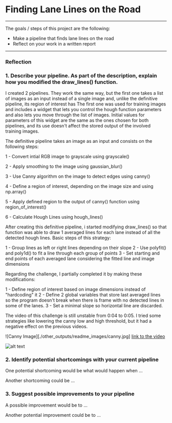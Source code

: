 # **Finding Lane Lines on the Road** 


---


The goals / steps of this project are the following:
* Make a pipeline that finds lane lines on the road
* Reflect on your work in a written report


[//]: # (Image References)

[image1]: ./examples/grayscale.jpg "Grayscale"

---

### Reflection

### 1. Describe your pipeline. As part of the description, explain how you modified the draw_lines() function.

I created 2 pipelines. 
They work the same way, but the first one takes a list of images as an input instead of a single image and,
unlike the definitive pipeline, its region of interest has 
The first one was used for training images and includes a widget that lets you control the hough function parameters 
and also lets you move through the list of images. 
Initial values for parameters of this widget are the same as the ones chosen for both pipelines, and its use
doesn't affect the stored output of the involved training images.

The definitive pipeline takes an image as an input and consists on the following steps:

  1 - Convert intial RGB image to grayscale using grayscale()

  2 - Apply smoothing to the image using gaussian_blur()

  3 - Use Canny algorithm on the image to detect edges using canny()

  4 - Define a region of interest, depending on the image size and using  np.array()

  5 - Apply defined region to the output of canny() function using region_of_interest()

  6 - Calculate Hough Lines using hough_lines()
  
After creating this definitive pipeline, i started modifying draw_lines() so that function
was able to draw 1 averaged lines for each lane instead of all the detected hough lines.
Basic steps of this strategy:

  1 - Group lines as left or right lines depending on their slope
  2 - Use polyfit() and poly1d() to fit a line through each group of points
  3 - Set starting and end points of each averaged lane considering the fitted line and image dimensions
  
Regarding the challenge, I partially completed it by making these modifications:

  1 - Define region of interest based on image dimensions instead of "hardcoding" it
  2 - Define 2 global variables that store last averaged lines so the program doesn't break
      when there is frame with no detected lines in some of the lanes.
  3 - Set a minimal slope so horizontal line are discarded.
  
 The video of this challenge is still unstable from 0:04 to 0:05. 
 I tried some strategies like lowering the canny low and high threshold, but it had a negative effect on the previous videos.

![Canny Image][./other_outputs/readme_images/canny.jpg]
[link to the video](other_outputs/output_canny/solidWhiteRight.mp4)

![alt text][image1]


### 2. Identify potential shortcomings with your current pipeline


One potential shortcoming would be what would happen when ... 

Another shortcoming could be ...


### 3. Suggest possible improvements to your pipeline

A possible improvement would be to ...

Another potential improvement could be to ...
